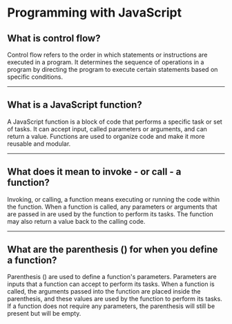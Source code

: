 # Programming with JavaScript

## What is control flow?

Control flow refers to the order in which statements or instructions are executed in a program. It determines the sequence of operations in a program by directing the program to execute certain statements based on specific conditions.

***

## What is a JavaScript function?

A JavaScript function is a block of code that performs a specific task or set of tasks. It can accept input, called parameters or arguments, and can return a value. Functions are used to organize code and make it more reusable and modular.

***

## What does it mean to invoke - or call - a function?

Invoking, or calling, a function means executing or running the code within the function. When a function is called, any parameters or arguments that are passed in are used by the function to perform its tasks. The function may also return a value back to the calling code.

***

## What are the parenthesis () for when you define a function?

Parenthesis () are used to define a function's parameters. Parameters are inputs that a function can accept to perform its tasks. When a function is called, the arguments passed into the function are placed inside the parenthesis, and these values are used by the function to perform its tasks. If a function does not require any parameters, the parenthesis will still be present but will be empty.